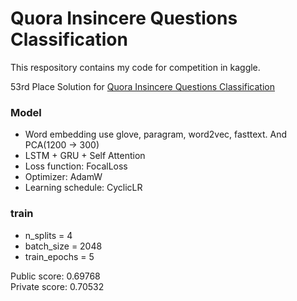# Quora Insincere Questions Classification

This respository contains my code for competition in kaggle.


53rd Place Solution for [Quora Insincere Questions Classification](https://www.kaggle.com/c/quora-insincere-questions-classification "Quora Insincere Questions Classification")


### Model
- Word embedding use glove, paragram, word2vec, fasttext. And PCA(1200 → 300)
- LSTM + GRU + Self Attention
- Loss function: FocalLoss
- Optimizer: AdamW
- Learning schedule: CyclicLR

### train
- n_splits = 4
- batch_size = 2048
- train_epochs = 5

Public score: 0.69768    
Private score: 0.70532
